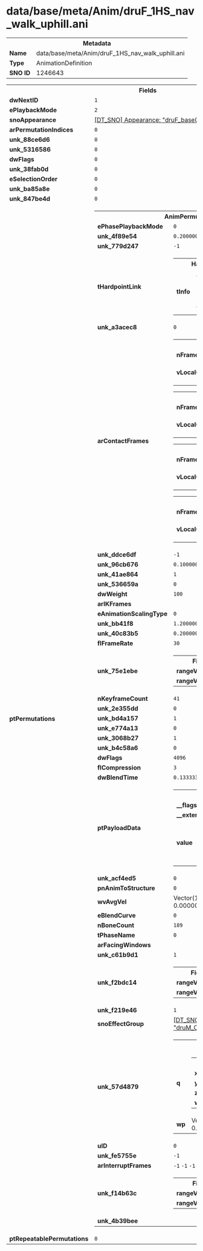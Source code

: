 <h1>data/base/meta/Anim/druF_1HS_nav_walk_uphill.ani</h1><table><tr><th colspan="100%">Metadata</th></tr><tr><td><b>Name</b></td><td>data/base/meta/Anim/druF_1HS_nav_walk_uphill.ani</td></tr><tr><td><b>Type</b></td><td>AnimationDefinition</td></tr><tr><td><b>SNO ID</b></td><td>1246643</td></tr></table>

<table><tr><th colspan="100%">Fields</th></tr><tr><td><b>dwNextID</b></td><td><code>1</code></td></tr><tr><td><b>ePlaybackMode</b></td><td><code>2</code></td></tr><tr><td><b>snoAppearance</b></td><td><a href="..\Appearance\druF_base00.app.md">[DT_SNO] Appearance: "druF_base00"</a></td></tr><tr><td><b>arPermutationIndices</b></td><td><code>0</code>
</td></tr><tr><td><b>unk_88ce6d6</b></td><td><code>0</code></td></tr><tr><td><b>unk_5316586</b></td><td><code>0</code></td></tr><tr><td><b>dwFlags</b></td><td><code>0</code></td></tr><tr><td><b>unk_38fab0d</b></td><td><code>0</code></td></tr><tr><td><b>eSelectionOrder</b></td><td><code>0</code></td></tr><tr><td><b>unk_ba85a8e</b></td><td><code>0</code></td></tr><tr><td><b>unk_847be4d</b></td><td><code>0</code></td></tr><tr><td><b>ptPermutations</b></td><td><table><tr><th colspan="100%">AnimPermutation</th></tr><tr><td><b>ePhasePlaybackMode</b></td><td><code>0</code></td></tr><tr><td><b>unk_4f89e54</b></td><td><code>0.20000000298023224</code></td></tr><tr><td><b>unk_779d247</b></td><td><code>-1</code></td></tr><tr><td><b>tHardpointLink</b></td><td><table><tr><th colspan="100%">HardpointLink</th></tr><tr><td><b>tInfo</b></td><td><table><tr><th colspan="100%">HardpointInfo</th></tr><tr><td><b>dwHash</b></td><td><code>0</code></td></tr><tr><td><b>dwHashFlag</b></td><td><code>0</code></td></tr></table>

</td></tr></table>

</td></tr><tr><td><b>unk_a3acec8</b></td><td><code>0</code></td></tr><tr><td><b>arContactFrames</b></td><td><table><tr><th colspan="100%">AnimContactFrame</th></tr><tr><td><b>nFrameNumber</b></td><td><code>-1</code></td></tr><tr><td><b>vLocalOffset</b></td><td>Vector(0.000000, 0.000000, 0.000000)</td></tr></table>


<table><tr><th colspan="100%">AnimContactFrame</th></tr><tr><td><b>nFrameNumber</b></td><td><code>-1</code></td></tr><tr><td><b>vLocalOffset</b></td><td>Vector(0.000000, 0.000000, 0.000000)</td></tr></table>


<table><tr><th colspan="100%">AnimContactFrame</th></tr><tr><td><b>nFrameNumber</b></td><td><code>-1</code></td></tr><tr><td><b>vLocalOffset</b></td><td>Vector(0.000000, 0.000000, 0.000000)</td></tr></table>


<table><tr><th colspan="100%">AnimContactFrame</th></tr><tr><td><b>nFrameNumber</b></td><td><code>-1</code></td></tr><tr><td><b>vLocalOffset</b></td><td>Vector(0.000000, 0.000000, 0.000000)</td></tr></table>


</td></tr><tr><td><b>unk_ddce6df</b></td><td><code>-1</code></td></tr><tr><td><b>unk_96cb676</b></td><td><code>0.10000000149011612</code></td></tr><tr><td><b>unk_41ae864</b></td><td><code>1</code></td></tr><tr><td><b>unk_536659a</b></td><td><code>0</code></td></tr><tr><td><b>dwWeight</b></td><td><code>100</code></td></tr><tr><td><b>arIKFrames</b></td><td></td></tr><tr><td><b>eAnimationScalingType</b></td><td><code>0</code></td></tr><tr><td><b>unk_bb41f8</b></td><td><code>1.2000000476837158</code></td></tr><tr><td><b>unk_40c83b5</b></td><td><code>0.20000000298023224</code></td></tr><tr><td><b>flFrameRate</b></td><td><code>30</code></td></tr><tr><td><b>unk_75e1ebe</b></td><td><table><tr><th colspan="100%">Fields</th></tr><tr><td><b>rangeValue1</b></td><td><code>-1</code></td></tr><tr><td><b>rangeValue2</b></td><td><code>0</code></td></tr></table>

</td></tr><tr><td><b>nKeyframeCount</b></td><td><code>41</code></td></tr><tr><td><b>unk_2e355dd</b></td><td><code>0</code></td></tr><tr><td><b>unk_bd4a157</b></td><td><code>1</code></td></tr><tr><td><b>unk_e774a13</b></td><td><code>0</code></td></tr><tr><td><b>unk_3068b27</b></td><td><code>1</code></td></tr><tr><td><b>unk_b4c58a6</b></td><td><code>0</code></td></tr><tr><td><b>dwFlags</b></td><td><code>4096</code></td></tr><tr><td><b>flCompression</b></td><td><code>3</code></td></tr><tr><td><b>dwBlendTime</b></td><td><code>0.13333334028720856</code></td></tr><tr><td><b>ptPayloadData</b></td><td><table><tr><th colspan="100%">DT_VARIABLEARRAY</th></tr><tr><td><b>__flags__</b></td><td><code>2097152</code></td></tr><tr><td><b>__external__</b></td><td><code>true</code></td></tr><tr><td><b>value</b></td><td><table><tr><th colspan="100%">AnimPayloadData</th></tr><tr><td><b>dataOffset</b></td><td><code>32</code></td></tr><tr><td><b>dataSize</b></td><td><code>208</code></td></tr></table>

</td></tr></table>

</td></tr><tr><td><b>unk_acf4ed5</b></td><td><code>0</code></td></tr><tr><td><b>pnAnimToStructure</b></td><td><code>0</code></td></tr><tr><td><b>wvAvgVel</b></td><td>Vector(1.500000, 0.000000, 0.000000)</td></tr><tr><td><b>eBlendCurve</b></td><td><code>0</code></td></tr><tr><td><b>nBoneCount</b></td><td><code>189</code></td></tr><tr><td><b>tPhaseName</b></td><td><code>0</code></td></tr><tr><td><b>arFacingWindows</b></td><td></td></tr><tr><td><b>unk_c61b9d1</b></td><td><code>1</code></td></tr><tr><td><b>unk_f2bdc14</b></td><td><table><tr><th colspan="100%">Fields</th></tr><tr><td><b>rangeValue1</b></td><td><code>1</code></td></tr><tr><td><b>rangeValue2</b></td><td><code>0</code></td></tr></table>

</td></tr><tr><td><b>unk_f219e46</b></td><td><code>1</code></td></tr><tr><td><b>snoEffectGroup</b></td><td><a href="..\EffectGroup\druM_OFF_nav_walk.efg.md">[DT_SNO] EffectGroup: "druM_OFF_nav_walk"</a></td></tr><tr><td><b>unk_57d4879</b></td><td><table><tr><th colspan="100%">PRTransform</th></tr><tr><td><b>q</b></td><td><table><tr><th colspan="100%">bcQuat</th></tr><tr><td><b>x</b></td><td><code>0</code></td></tr><tr><td><b>y</b></td><td><code>0</code></td></tr><tr><td><b>z</b></td><td><code>0</code></td></tr><tr><td><b>w</b></td><td><code>0.9999998807907104</code></td></tr></table>

</td></tr><tr><td><b>wp</b></td><td>Vector(1.000000, 0.000000, 0.000000)</td></tr></table>

</td></tr><tr><td><b>uID</b></td><td><code>0</code></td></tr><tr><td><b>unk_fe5755e</b></td><td><code>-1</code></td></tr><tr><td><b>arInterruptFrames</b></td><td><code>-1</code>
<code>-1</code>
<code>-1</code>
<code>0</code>
</td></tr><tr><td><b>unk_f14b63c</b></td><td><table><tr><th colspan="100%">Fields</th></tr><tr><td><b>rangeValue1</b></td><td><code>-1</code></td></tr><tr><td><b>rangeValue2</b></td><td><code>0</code></td></tr></table>

</td></tr><tr><td><b>unk_4b39bee</b></td><td></td></tr></table>


</td></tr><tr><td><b>ptRepeatablePermutations</b></td><td><code>0</code>
</td></tr></table>

